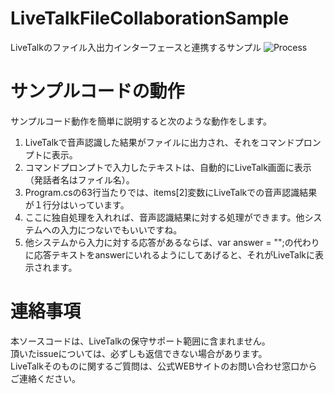﻿# LiveTalkFileCollaborationSample
LiveTalkのファイル入出力インターフェースと連携するサンプル
![Process](https://github.com/FujitsuSSL-LiveTalk/LiveTalkFileCollaborationSample/blob/images/README.png)

# サンプルコードの動作
サンプルコード動作を簡単に説明すると次のような動作をします。
1. LiveTalkで音声認識した結果がファイルに出力され、それをコマンドプロンプトに表示。
2. コマンドプロンプトで入力したテキストは、自動的にLiveTalk画面に表示（発話者名はファイル名）。  
3. Program.csの63行当たりでは、items[2]変数にLiveTalkでの音声認識結果が１行分はいっています。
4. ここに独自処理を入れれば、音声認識結果に対する処理ができます。他システムへの入力につないでもいいですね。
5. 他システムから入力に対する応答があるならば、var answer = "";の代わりに応答テキストをanswerにいれるようにしてあげると、それがLiveTalkに表示されます。

# 連絡事項
本ソースコードは、LiveTalkの保守サポート範囲に含まれません。  
頂いたissueについては、必ずしも返信できない場合があります。  
LiveTalkそのものに関するご質問は、公式WEBサイトのお問い合わせ窓口からご連絡ください。
